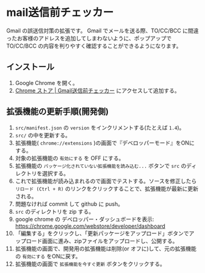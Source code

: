 mail送信前チェッカー
=====================

Gmail の誤送信対策の拡張です。
Gmail でメールを送る際、TO/CC/BCC に間違ったお客様のアドレスを追加してしまわないように、ポップアップで TO/CC/BCC の内容を判りやすく確認することができるようになります。 


インストール
------------

1. Google Chrome を開く。
2. [Chrome ストア | Gmail送信前チェッカー](https://chrome.google.com/webstore/detail/amfjacgcdefoiliginkjnebdamdomeig) にアクセスして追加する。


拡張機能の更新手順(開発側)
--------------------------

1. `src/manifest.json` の `version` をインクリメントする(たとえば `1.4`)。
2. `src/` の中を更新する。
3. 拡張機能( `chrome://extensions` )の画面で『デベロッパーモード』をONにする。
4. 対象の拡張機能の `有効にする` を OFF にする。
5. 拡張機能の `パッケージ化されていない拡張機能を読み込む...` ボタンで `src` のディレクトリを選択する。
6. これで拡張機能が読み込まれるので画面でテストする。ソースを修正したら `リロード (Ctrl + R)` のリンクをクリックすることで、拡張機能が最新に更新される。
7. 問題なければ commit して github に push。
8. `src` のディレクトリを zip する。
9. google chrome の デベロッパー・ダッシュボードを表示: https://chrome.google.com/webstore/developer/dashboard
10. 「編集する」をクリックし、「更新パッケージをアップロード」ボタンでアップロード画面に進み、zipファイルをアップロードし、公開する。
11. 拡張機能の画面で、開発用の拡張機能は削除(or オフに)して、元の拡張機能の `有効にする` をONに戻す。
12. 拡張機能の画面で `拡張機能を今すぐ更新` ボタンをクリックする。
